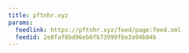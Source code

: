 ```yaml
---
title: pftnhr.xyz
params:
  feedlink: https://pftnhr.xyz/feed/page:feed.xml
  feedid: 2e8faf8bd96eb6fb73999f6e3a94b04b
---
```

